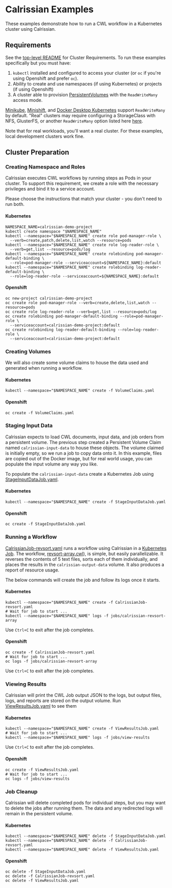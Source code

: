 # Calrissian Examples

These examples demonstrate how to run a CWL workflow in a Kubernetes cluster using Calrissian.

## Requirements

See the [top-level README](../README.md) for Cluster Requirements. To run these examples specifically but you must have:

1. `kubectl` installed and configured to access your cluster (or `oc` if you're using Openshift and prefer `oc`).
2. Ability to create and use namespaces (if using Kubernetes) or projects (if using Openshift)
3. A cluster able to provision [PersistentVolumes](https://kubernetes.io/docs/concepts/storage/persistent-volumes/) with the `ReadWriteMany` access mode.

[Minikube](https://github.com/kubernetes/minikube), [Minishift](https://github.com/minishift/minishift), and [Docker Desktop Kubernetes](https://www.docker.com/products/docker-desktop) support `ReadWriteMany` by default. "Real" clusters may require configuring a StorageClass with NFS, GlusterFS, or another `ReadWriteMany` option listed here [here](https://kubernetes.io/docs/concepts/storage/persistent-volumes/#access-modes).

Note that for real workloads, you'll want a real cluster. For these examples, local development clusters work fine.

## Cluster Preparation

### Creating Namespace and Roles

Calrissian executes CWL workflows by running steps as Pods in your cluster. To support this requirement, we create a role with the necessary privileges and bind it to a service account.

Please choose the instructions that match your cluster - you don't need to run both.

#### Kubernetes

```
NAMESPACE_NAME=calrissian-demo-project
kubectl create namespace "$NAMESPACE_NAME"
kubectl --namespace="$NAMESPACE_NAME" create role pod-manager-role \
  --verb=create,patch,delete,list,watch --resource=pods
kubectl --namespace="$NAMESPACE_NAME" create role log-reader-role \
  --verb=get,list --resource=pods/log
kubectl --namespace="$NAMESPACE_NAME" create rolebinding pod-manager-default-binding \
  --role=pod-manager-role --serviceaccount=${NAMESPACE_NAME}:default
kubectl --namespace="$NAMESPACE_NAME" create rolebinding log-reader-default-binding \
  --role=log-reader-role --serviceaccount=${NAMESPACE_NAME}:default
```

#### Openshift

```
oc new-project calrissian-demo-project
oc create role pod-manager-role --verb=create,delete,list,watch --resource=pods
oc create role log-reader-role --verb=get,list --resource=pods/log
oc create rolebinding pod-manager-default-binding --role=pod-manager-role \
  --serviceaccount=calrissian-demo-project:default
oc create rolebinding log-reader-default-binding --role=log-reader-role \
  --serviceaccount=calrissian-demo-project:default
```

### Creating Volumes

We will also create some volume claims to house the data used and generated when running a workflow.

#### Kubernetes

```
kubectl --namespace="$NAMESPACE_NAME" create -f VolumeClaims.yaml
```

#### Openshift

```
oc create -f VolumeClaims.yaml
```

### Staging Input Data

Calrissian expects to load CWL documents, input data, and job orders from a persistent volume. The previous step created a Persistent Volume Claim named `calrissian-input-data` to house these objects. The volume claimed is initially empty, so we run a job to copy data onto it. In this example, files are copied out of the Docker image, but for real world usage, you can populate the input volume any way you like.

To populate the `calrissian-input-data` create a Kubernetes Job using [StageInputDataJob.yaml](StageInputDataJob.yaml).

#### Kubernetes

```
kubectl --namespace="$NAMESPACE_NAME" create -f StageInputDataJob.yaml
```

#### Openshift

```
oc create -f StageInputDataJob.yaml
```

### Running a Workflow

[CalrissianJob-revsort.yaml](CalrissianJob-revsort.yaml) runs a workflow using Calrissian in a [Kubernetes Job](https://kubernetes.io/docs/concepts/workloads/controllers/jobs-run-to-completion/). The workflow, [revsort-array.cwl](../input-data/revsort-array.cwl)), is simple, but easily parallelizable. It reverses the contents of 5 text files, sorts each of them individually, and places the results in the `calrissian-output-data` volume. It also produces a report of resource usage.

The below commands will create the job and follow its logs once it starts.

#### Kubernetes

```
kubectl --namespace="$NAMESPACE_NAME" create -f CalrissianJob-revsort.yaml
# Wait for job to start ...
kubectl --namespace="$NAMESPACE_NAME" logs -f jobs/calrissian-revsort-array
```

Use `Ctrl+C` to exit after the job completes.

#### Openshift

```
oc create -f CalrissianJob-revsort.yaml
# Wait for job to start ...
oc logs -f jobs/calrissian-revsort-array
```

Use `Ctrl+C` to exit after the job completes.

### Viewing Results

Calrissian will print the CWL Job output JSON to the logs, but output files, logs, and reports are stored on the output volume. Run [ViewResultsJob.yaml](ViewResultsJob.yaml) to see them

#### Kubernetes

```
kubectl --namespace="$NAMESPACE_NAME" create -f ViewResultsJob.yaml
# Wait for job to start ...
kubectl --namespace="$NAMESPACE_NAME" logs -f jobs/view-results
```

Use `Ctrl+C` to exit after the job completes.

#### Openshift

```
oc create -f ViewResultsJob.yaml
# Wait for job to start ...
oc logs -f jobs/view-results
```

### Job Cleanup

Calrissian will delete completed pods for individual steps, but you may want to delete the  jobs after running them. The data and any redirected logs will remain in the persistent volume.

#### Kubernetes

```
kubectl --namespace="$NAMESPACE_NAME" delete -f StageInputDataJob.yaml
kubectl --namespace="$NAMESPACE_NAME" delete -f CalrissianJob-revsort.yaml
kubectl --namespace="$NAMESPACE_NAME" delete -f ViewResultsJob.yaml
```

#### Openshift

```
oc delete -f StageInputDataJob.yaml
oc delete -f CalrissianJob-revsort.yaml
oc delete -f ViewResultsJob.yaml
```
